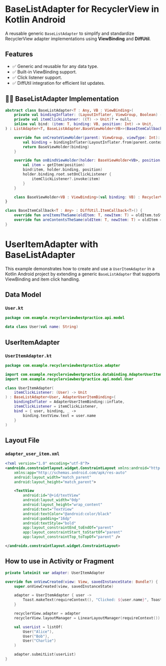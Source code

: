 
# BaseListAdapter for RecyclerView in Kotlin Android

A reusable generic `BaseListAdapter` to simplify and standardize RecyclerView adapter implementations using **ViewBinding** and **DiffUtil**.



## Features

- ✅ Generic and reusable for any data type.
- ✅ Built-in ViewBinding support.
- ✅ Click listener support.
- ✅ DiffUtil integration for efficient list updates.



## 🧑‍💻 BaseListAdapter Implementation

```kotlin
abstract class BaseListAdapter<T : Any, VB : ViewBinding>(
    private val bindingInflater: (LayoutInflater, ViewGroup, Boolean) -> VB,
    private val itemClickListener: ((T) -> Unit)? = null,
    inline val bind: (item: T, binding: VB, position: Int) -> Unit,
) : ListAdapter<T, BaseListAdapter.BaseViewHolder<VB>>(BaseItemCallback<T>()) {

    override fun onCreateViewHolder(parent: ViewGroup, viewType: Int): BaseViewHolder<VB> {
        val binding = bindingInflater(LayoutInflater.from(parent.context), parent, false)
        return BaseViewHolder(binding)
    }

    override fun onBindViewHolder(holder: BaseViewHolder<VB>, position: Int) {
        val item = getItem(position)
        bind(item, holder.binding, position)
        holder.binding.root.setOnClickListener {
            itemClickListener?.invoke(item)
        }
    }

    class BaseViewHolder<VB : ViewBinding>(val binding: VB) : RecyclerView.ViewHolder(binding.root)
}

class BaseItemCallback<T : Any> : DiffUtil.ItemCallback<T>() {
    override fun areItemsTheSame(oldItem: T, newItem: T) = oldItem.toString() == newItem.toString()
    override fun areContentsTheSame(oldItem: T, newItem: T) = oldItem == newItem
}
```

# UserItemAdapter with BaseListAdapter

This example demonstrates how to create and use a `UserItemAdapter` in a Kotlin Android project by extending a generic `BaseListAdapter` that supports ViewBinding and item click handling.



##  Data Model

### `User.kt`

```kotlin
package com.example.recyclerviewbestpractice.api.model

data class User(val name: String)
```




##  UserItemAdapter

### `UserItemAdapter.kt`

```kotlin
package com.example.recyclerviewbestpractice.adapter

import com.example.recyclerviewbestpractice.databinding.AdapterUserItemBinding
import com.example.recyclerviewbestpractice.api.model.User

class UserItemAdapter(
    itemClickListener: (User) -> Unit
) : BaseListAdapter<User, AdapterUserItemBinding>(
    bindingInflater = AdapterUserItemBinding::inflate,
    itemClickListener = itemClickListener,
    bind = { user, binding, _ ->
        binding.textView.text = user.name
    }
)
```





##  Layout File

### `adapter_user_item.xml`

```xml
<?xml version="1.0" encoding="utf-8"?>
<androidx.constraintlayout.widget.ConstraintLayout xmlns:android="http://schemas.android.com/apk/res/android"
    xmlns:app="http://schemas.android.com/apk/res-auto"
    android:layout_width="match_parent"
    android:layout_height="match_parent">

    <TextView
        android:id="@+id/textView"
        android:layout_width="0dp"
        android:layout_height="wrap_content"
        android:text="TextView"
        android:textColor="@android:color/black"
        android:padding="16dp"
        android:textStyle="bold"
        app:layout_constraintEnd_toEndOf="parent"
        app:layout_constraintStart_toStartOf="parent"
        app:layout_constraintTop_toTopOf="parent" />

</androidx.constraintlayout.widget.ConstraintLayout>
```





##  How to use in Activity or Fragment


```kotlin
private lateinit var adapter: UserItemAdapter

override fun onViewCreated(view: View, savedInstanceState: Bundle?) {
    super.onViewCreated(view, savedInstanceState)

    adapter = UserItemAdapter { user ->
        Toast.makeText(requireContext(), "Clicked: ${user.name}", Toast.LENGTH_SHORT).show()
    }

    recyclerView.adapter = adapter
    recyclerView.layoutManager = LinearLayoutManager(requireContext())

    val userList = listOf(
        User("Alice"),
        User("Bob"),
        User("Charlie")
    )

    adapter.submitList(userList)
}

```




